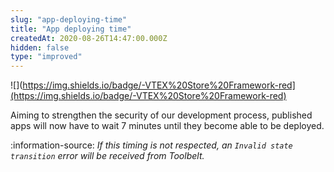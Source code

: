 ```yaml
---
slug: "app-deploying-time"
title: "App deploying time"
createdAt: 2020-08-26T14:47:00.000Z
hidden: false
type: "improved"
---
```


![](https://img.shields.io/badge/-VTEX%20Store%20Framework-red](https://img.shields.io/badge/-VTEX%20Store%20Framework-red) 

Aiming to strengthen the security of our development process, published apps will now have to wait 7 minutes until they become able to be deployed.

:information-source: *If this timing is not respected, an `Invalid state transition` error will be received from Toolbelt.*